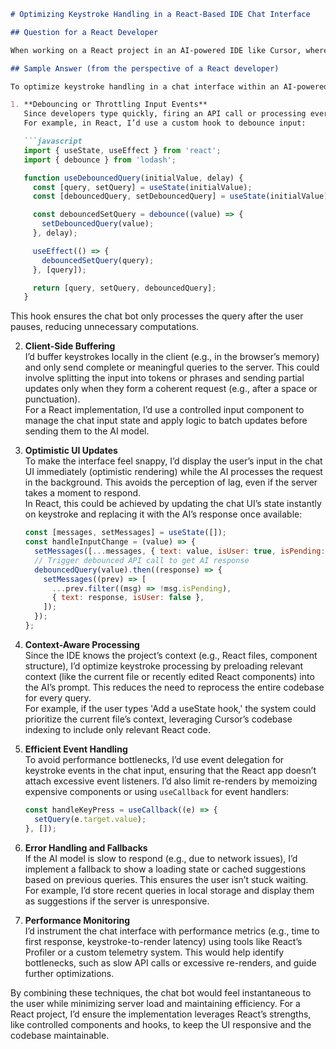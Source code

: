 
```markdown
# Optimizing Keystroke Handling in a React-Based IDE Chat Interface

## Question for a React Developer

When working on a React project in an AI-powered IDE like Cursor, where a chat bot provides real-time code suggestions or answers based on user input, how would you optimize the handling of keystrokes in the chat interface to ensure low latency and a smooth user experience? For example, consider a scenario where a developer is typing a natural language query (e.g., 'Create a React component for a todo list') while the bot simultaneously processes the input to suggest code. What strategies or optimizations would you implement to manage keystrokes efficiently, especially to avoid lag or overwhelming the system with rapid inputs?

## Sample Answer (from the perspective of a React developer)

To optimize keystroke handling in a chat interface within an AI-powered IDE like Cursor for a React project, I’d focus on balancing responsiveness, resource efficiency, and user experience. Here’s how I’d approach it:

1. **Debouncing or Throttling Input Events**  
   Since developers type quickly, firing an API call or processing every single keystroke would be inefficient and could overload the system. I’d implement **debouncing** to wait for a short pause (e.g., 200-300ms) after the user stops typing before sending the query to the backend. This reduces the number of requests while still feeling responsive.  
   For example, in React, I’d use a custom hook to debounce input:

   ```javascript
   import { useState, useEffect } from 'react';
   import { debounce } from 'lodash';

   function useDebouncedQuery(initialValue, delay) {
     const [query, setQuery] = useState(initialValue);
     const [debouncedQuery, setDebouncedQuery] = useState(initialValue);

     const debouncedSetQuery = debounce((value) => {
       setDebouncedQuery(value);
     }, delay);

     useEffect(() => {
       debouncedSetQuery(query);
     }, [query]);

     return [query, setQuery, debouncedQuery];
   }
   ```

   This hook ensures the chat bot only processes the query after the user pauses, reducing unnecessary computations.

2. **Client-Side Buffering**  
   I’d buffer keystrokes locally in the client (e.g., in the browser’s memory) and only send complete or meaningful queries to the server. This could involve splitting the input into tokens or phrases and sending partial updates only when they form a coherent request (e.g., after a space or punctuation).  
   For a React implementation, I’d use a controlled input component to manage the chat input state and apply logic to batch updates before sending them to the AI model.

3. **Optimistic UI Updates**  
   To make the interface feel snappy, I’d display the user’s input in the chat UI immediately (optimistic rendering) while the AI processes the request in the background. This avoids the perception of lag, even if the server takes a moment to respond.  
   In React, this could be achieved by updating the chat UI’s state instantly on keystroke and replacing it with the AI’s response once available:

   ```javascript
   const [messages, setMessages] = useState([]);
   const handleInputChange = (value) => {
     setMessages([...messages, { text: value, isUser: true, isPending: true }]);
     // Trigger debounced API call to get AI response
     debouncedQuery(value).then((response) => {
       setMessages((prev) => [
         ...prev.filter((msg) => !msg.isPending),
         { text: response, isUser: false },
       ]);
     });
   };
   ```

4. **Context-Aware Processing**  
   Since the IDE knows the project’s context (e.g., React files, component structure), I’d optimize keystroke processing by preloading relevant context (like the current file or recently edited React components) into the AI’s prompt. This reduces the need to reprocess the entire codebase for every query.  
   For example, if the user types 'Add a useState hook,' the system could prioritize the current file’s context, leveraging Cursor’s codebase indexing to include only relevant React code.

5. **Efficient Event Handling**  
   To avoid performance bottlenecks, I’d use event delegation for keystroke events in the chat input, ensuring that the React app doesn’t attach excessive event listeners. I’d also limit re-renders by memoizing expensive components or using `useCallback` for event handlers:

   ```javascript
   const handleKeyPress = useCallback((e) => {
     setQuery(e.target.value);
   }, []);
   ```

6. **Error Handling and Fallbacks**  
   If the AI model is slow to respond (e.g., due to network issues), I’d implement a fallback to show a loading state or cached suggestions based on previous queries. This ensures the user isn’t stuck waiting.  
   For example, I’d store recent queries in local storage and display them as suggestions if the server is unresponsive.

7. **Performance Monitoring**  
   I’d instrument the chat interface with performance metrics (e.g., time to first response, keystroke-to-render latency) using tools like React’s Profiler or a custom telemetry system. This would help identify bottlenecks, such as slow API calls or excessive re-renders, and guide further optimizations.

By combining these techniques, the chat bot would feel instantaneous to the user while minimizing server load and maintaining efficiency. For a React project, I’d ensure the implementation leverages React’s strengths, like controlled components and hooks, to keep the UI responsive and the codebase maintainable.
```
